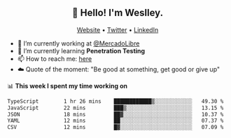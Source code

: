 <h2 align="center">👋 Hello! I'm Weslley.</h2>
<p align="center">
  <a href="http://weslleyneri.com.br">Website</a> •
  <a href="https://twitter.com/Weslley_Neri">Twitter</a> •
  <a href="https://www.linkedin.com/in/weslley-neri-3658908b">LinkedIn</a>
</p>


- 🔭 I’m currently working at [@MercadoLibre](https://github.com/mercadolibre)
- 🌱 I’m currently learning **Penetration Testing**
- 📫 How to reach me: [here](mailto:weslley39@gmail.com)
- ☁️ Quote of the moment: "Be good at something, get good or give up"

📊 **This week I spent my time working on**
<!--START_SECTION:waka-->

```txt
TypeScript        1 hr 26 mins    ████████████▒░░░░░░░░░░░░   49.30 %
JavaScript        22 mins         ███▒░░░░░░░░░░░░░░░░░░░░░   13.15 %
JSON              18 mins         ██▓░░░░░░░░░░░░░░░░░░░░░░   10.37 %
YAML              12 mins         ██░░░░░░░░░░░░░░░░░░░░░░░   07.37 %
CSV               12 mins         █▓░░░░░░░░░░░░░░░░░░░░░░░   07.09 %
```

<!--END_SECTION:waka-->

<!-- Inspired by https://github.com/gruselhaus/gruselhaus -->